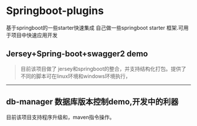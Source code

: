 # Springboot-plugins
基于springboot的一些starter快速集成
自己做一些springboot starter 框架.可用于项目中快速应用开发
## Jersey+Spring-boot+swagger2 demo
>目前该项目做了 jersey和springboot的整合，并支持结构化打包。提供了不同的脚本可在linux环境和windows环境执行，
 --- 
 ## db-manager 数据库版本控制demo,开发中的利器
 目前该项目支持程序升级和，maven指令操作。
